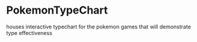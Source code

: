 # PokemonTypeChart
houses interactive typechart for the pokemon games that will demonstrate type effectiveness
